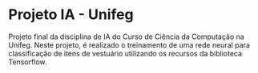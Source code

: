 # Projeto IA - Unifeg

Projeto final da disciplina de IA do Curso de Ciência da Computação na Unifeg. Neste projeto, é realizado o treinamento de uma rede neural para classificação de itens de vestuário utilizando os recursos da biblioteca Tensorflow.

